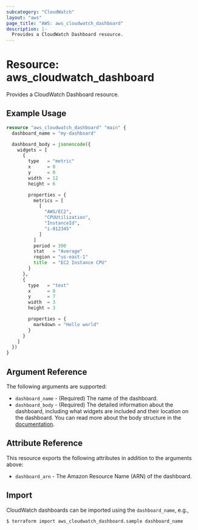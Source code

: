 ```yaml
---
subcategory: "CloudWatch"
layout: "aws"
page_title: "AWS: aws_cloudwatch_dashboard"
description: |-
  Provides a CloudWatch Dashboard resource.
---
```


# Resource: aws_cloudwatch_dashboard

Provides a CloudWatch Dashboard resource.

## Example Usage

```terraform
resource "aws_cloudwatch_dashboard" "main" {
  dashboard_name = "my-dashboard"

  dashboard_body = jsonencode({
    widgets = [
      {
        type   = "metric"
        x      = 0
        y      = 0
        width  = 12
        height = 6

        properties = {
          metrics = [
            [
              "AWS/EC2",
              "CPUUtilization",
              "InstanceId",
              "i-012345"
            ]
          ]
          period = 300
          stat   = "Average"
          region = "us-east-1"
          title  = "EC2 Instance CPU"
        }
      },
      {
        type   = "text"
        x      = 0
        y      = 7
        width  = 3
        height = 3

        properties = {
          markdown = "Hello world"
        }
      }
    ]
  })
}
```

## Argument Reference

The following arguments are supported:

* `dashboard_name` - (Required) The name of the dashboard.
* `dashboard_body` - (Required) The detailed information about the dashboard, including what widgets are included and their location on the dashboard. You can read more about the body structure in the [documentation](https://docs.aws.amazon.com/AmazonCloudWatch/latest/APIReference/CloudWatch-Dashboard-Body-Structure.html).

## Attribute Reference

This resource exports the following attributes in addition to the arguments above:

* `dashboard_arn` - The Amazon Resource Name (ARN) of the dashboard.

## Import

CloudWatch dashboards can be imported using the `dashboard_name`, e.g.,

```
$ terraform import aws_cloudwatch_dashboard.sample dashboard_name
```
